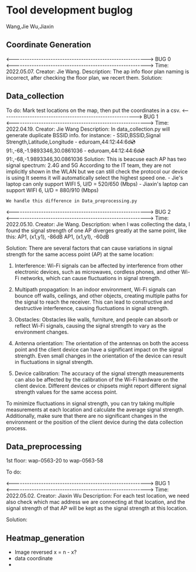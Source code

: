 # Tool development buglog
Wang,Jie
Wu,Jiaxin

## Coordinate Generation
<--------------------------------------------------------->
                          BUG 0                          
<--------------------------------------------------------->
Time:
    2022.05.07.
Creator:
    Jie Wang.
Description:
    The ap info floor plan naming is incorrect, after checking the floor plan, we recert them.
Solution:
    


## Data_collection
To do:
Mark test locations on the map, then put the coordinates in a csv.
<--------------------------------------------------------->
                          BUG 1                          
<--------------------------------------------------------->
Time:
    2022.04.19.
Creator:
    Jie Wang
Description:
    In data_collection.py will generate duplicate BSSID info.
    for instance:
    - SSID,BSSID,Signal Strength,Latitude,Longitude
    - eduroam,44:12:44:6d:cd:91:,-68,-1.9893346,30.0861036
    - eduroam,44:12:44:6d:cd:91:,-68,-1.9893346,30.0861036
Solution:
    This is beacuse each AP has two signal spectrum: 2.4G and 5G
    According to the IT team, they are not implicitly shown in the WLAN
    but we can still check the protocol our device is using
    It seems it will automatically select the highest speed one.
    - Jie's laptop can only support WIFI 5, U/D = 520/650 (Mbps)
    - Jiaxin's laptop can support WIFI 6, U/D = 880/910 (Mbps)

    We handle this difference in Data_preprocessing.py

<--------------------------------------------------------->
                          BUG 2                          
<--------------------------------------------------------->
Time:
    2022.05.10.
Creator:
    Jie Wang.
Description:
    when I was collecting the data, I found the signal strength of one AP diverges greatly at the same point, like this:
    AP1, (x1,y1), -86dB
    AP1, (x1,y1), -60dB

Solution:
    There are several factors that can cause variations in signal strength for the same access point (AP) at the same location:

1. Interference: Wi-Fi signals can be affected by interference from other electronic devices, such as microwaves, cordless phones, and other Wi-Fi networks, which can cause fluctuations in signal strength.

2. Multipath propagation: In an indoor environment, Wi-Fi signals can bounce off walls, ceilings, and other objects, creating multiple paths for the signal to reach the receiver. This can lead to constructive and destructive interference, causing fluctuations in signal strength.

3. Obstacles: Obstacles like walls, furniture, and people can absorb or reflect Wi-Fi signals, causing the signal strength to vary as the environment changes.

4. Antenna orientation: The orientation of the antennas on both the access point and the client device can have a significant impact on the signal strength. Even small changes in the orientation of the device can result in fluctuations in signal strength.

5. Device calibration: The accuracy of the signal strength measurements can also be affected by the calibration of the Wi-Fi hardware on the client device. Different devices or chipsets might report different signal strength values for the same access point.

To minimize fluctuations in signal strength, you can try taking multiple measurements at each location and calculate the average signal strength. Additionally, make sure that there are no significant changes in the environment or the position of the client device during the data collection process.



## Data_preprocessing

1st floor: wap-0563-20 to wap-0563-58

To do:
 
<--------------------------------------------------------->
                          BUG 1                          
<--------------------------------------------------------->
Time:
    2022.05.02.
Creator:
    Jiaxin Wu
Description:
For each test location, we need also check which mac address 
we are connecting at that location, and the signal strength of 
that AP will be kept as the signal strength at this location.
    
Solution:
    

## Heatmap_generation


- Image reversed 
    x = n - x?
- data coordinate 
- 
## 